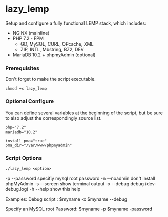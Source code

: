 # lazy_lemp

Setup and configure a fully functional LEMP stack, which includes:

* NGiNX (mainline)
* PHP 7.2 - FPM
  - GD, MySQL, CURL, OPcache, XML
  - ZIP, INTL, Mbstring, BZ2, DEV
* MariaDB 10.2 + phpmyAdmin (optional)

### Prerequisites

Don't forget to make the script executable.
```
chmod +x lazy_lemp
```

### Optional Configure

You can define several variables at the beginning of the script, but be sure
to also adjust the correspondingly source list.

```
php="7.2"
mariadb="10.2"

install_pma="true"
pma_dir="/var/www/phpmyadmin"
```

### Script Options

```
./lazy_lemp <option>
```

   -p  --password		specifiy mysql root password
   -n  --noadmin		don't install phpMyAdmin
   -s  --screen		show terminal output
   -x  --debug		debug (dev-debug.log)
   -h  --help		show this help


Examples:
   Debug script :
   $myname -x
   $myname --debug

   Specify an MySQL root Password:
   $myname -p<your password>
   $myname -password<your password>
